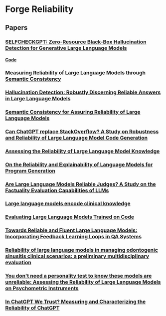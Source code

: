 # Forge Reliability

## Papers

### [SELFCHECKGPT: Zero-Resource Black-Box Hallucination Detection for Generative Large Language Models](https://arxiv.org/pdf/2303.08896.pdf)
#### [Code](https://arxiv.org/pdf/2303.08896.pdf) 

### [Measuring Reliability of Large Language Models through Semantic Consistency](https://arxiv.org/abs/2211.05853)

### [Hallucination Detection: Robustly Discerning Reliable Answers in Large Language Models](https://dl.acm.org/doi/abs/10.1145/3583780.3614905)
### [Semantic Consistency for Assuring Reliability of Large Language Models](https://arxiv.org/abs/2308.09138)
### [Can ChatGPT replace StackOverflow? A Study on Robustness and Reliability of Large Language Model Code Generation](https://arxiv.org/abs/2308.10335)
### [Assessing the Reliability of Large Language Model Knowledge](https://arxiv.org/abs/2310.09820)
### [On the Reliability and Explainability of Language Models for Program Generation](https://dl.acm.org/doi/abs/10.1145/3641540)
### [Are Large Language Models Reliable Judges? A Study on the Factuality Evaluation Capabilities of LLMs](https://arxiv.org/abs/2311.00681)
### [Large language models encode clinical knowledge](https://www.nature.com/articles/s41586-023-06291-2)
### [Evaluating Large Language Models Trained on Code](https://arxiv.org/abs/2107.03374)
### [Towards Reliable and Fluent Large Language Models: Incorporating Feedback Learning Loops in QA Systems](https://arxiv.org/abs/2309.06384)
### [Reliability of large language models in managing odontogenic sinusitis clinical scenarios: a preliminary multidisciplinary evaluation](https://link.springer.com/article/10.1007/s00405-023-08372-4)
### [You don't need a personality test to know these models are unreliable: Assessing the Reliability of Large Language Models on Psychometric Instruments](https://arxiv.org/abs/2311.09718)
### [In ChatGPT We Trust? Measuring and Characterizing the Reliability of ChatGPT](https://arxiv.org/abs/2304.08979)

